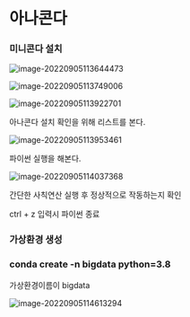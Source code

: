 # 아나콘다

### 미니콘다 설치

![image-20220905113644473](C:\Users\fsiedu\AppData\Roaming\Typora\typora-user-images\image-20220905113644473.png)



![image-20220905113749006](C:\Users\fsiedu\AppData\Roaming\Typora\typora-user-images\image-20220905113749006.png)

![image-20220905113922701](C:\Users\fsiedu\AppData\Roaming\Typora\typora-user-images\image-20220905113922701.png)

아나콘다 설치 확인을 위해 리스트를 본다.

![image-20220905113953461](C:\Users\fsiedu\AppData\Roaming\Typora\typora-user-images\image-20220905113953461.png)

파이썬 실행을 해본다.

![image-20220905114037368](C:\Users\fsiedu\AppData\Roaming\Typora\typora-user-images\image-20220905114037368.png)

간단한 사칙연산 실행 후 정상적으로 작동하는지 확인

ctrl + z 입력시 파이썬 종료

### 가상환경 생성

###  conda create -n bigdata python=3.8

가상환경이름이 bigdata

![image-20220905114613294](C:\Users\fsiedu\AppData\Roaming\Typora\typora-user-images\image-20220905114613294.png)